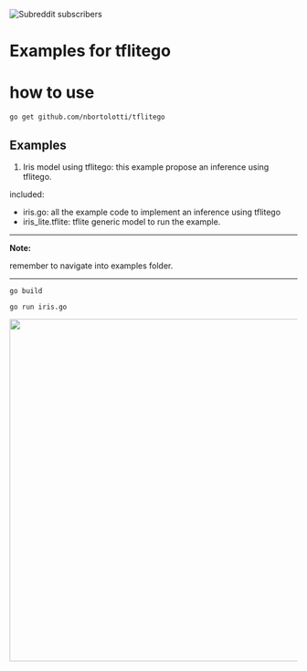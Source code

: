 ![Subreddit subscribers](https://img.shields.io/reddit/subreddit-subscribers/tflitego?style=social)

# Examples for tflitego


# how to use

```shell script
go get github.com/nbortolotti/tflitego
```

## Examples

1. Iris model using tflitego: this example propose an inference using tflitego.

included: 
* iris.go: all the example code to implement an inference using tflitego
* iris_lite.tflite: tflite generic model to run the example. 

---
**Note:**

remember to navigate into examples folder.

---


```shell script
go build
```

```shell script
go run iris.go
```

<img src="https://storage.googleapis.com/tflitego/iris3.gif?raw=true" width="600px">
